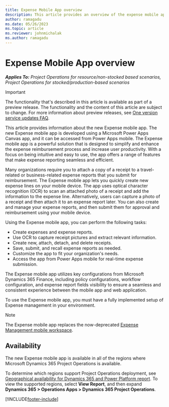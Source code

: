 ```yaml
---
title: Expense Mobile App overview
description: This article provides an overview of the expense mobile app.
author: ramagadu
ms.date: 05/26/2023
ms.topic: article
ms.reviewer: johnmichalak
ms.author: ramagadu
---
```


# Expense Mobile App overview

_**Applies To:** Project Operations for resource/non-stocked based scenarios, Project Operations for stocked/production-based scenarios_

> [!IMPORTANT]
>The functionality that's described in this article is available as part of a preview release. The functionality and the content of this article are subject to change.  For more information about preview releases, see [One version service updates FAQ](dynamics365/fin-ops-core/fin-ops/get-started/one-version.md).

This article provides information about the new Expense mobile app. The new Expense mobile app is developed using a Microsoft Power Apps Canvas app, and it can be accessed from Power Apps mobile. The Expense mobile app is a powerful solution that is designed to simplify and enhance the expense reimbursement process and increase user productivity. With a focus on being intuitive and easy to use, the app offers a range of features that make expense reporting seamless and efficient.

Many organizations require you to attach a copy of a receipt to a travel-related or business-related expense reports that you submit for reimbursement. The Expense mobile app lets you quickly create new expense lines on your mobile device. The app uses optical character recognition (OCR) to scan an attached photo of a receipt and add the information to the expense line. Alternatively, users can capture a photo of a receipt and then attach it to an expense report later. You can also create and manage your expense reports, and then submit them for approval and reimbursement using your mobile device.

Using the Expense mobile app, you can perform the following tasks:

* Create expenses and expense reports.
* Use OCR to capture receipt pictures and extract relevant information.
* Create new, attach, detach, and delete receipts.
* Save, submit, and recall expense reports as needed.
* Customize the app to fit your organization's needs.
* Access the app from Power Apps mobile for real-time expense submission.

The Expense mobile app utilizes key configurations from Microsoft Dynamics 365 Finance, including policy configurations, workflow configuration, and expense report fields visibility to ensure a seamless and consistent experience between the mobile app and web application.

To use the Expense mobile app, you must have a fully implemented setup of Expense management in your environment.

> [!NOTE]
> The Expense mobile app replaces the now-deprecated [Expense Management mobile workspace](./dynamics365/project-operations/expense/expense-using-mobile.md).

## Availability

The new Expense mobile app is available in all of the regions where Microsoft Dynamics 365 Project Operations is available.

To determine which regions support Project Operations deployment, see [Geographical availability for Dynamics 365 and Power Platform report](https://dynamics.microsoft.com/geographic-availability/). To view the supported regions, select **View Report**, and then expand **Dynamics 365 \> Operations Apps \> Dynamics 365 Project Operations**.

[!INCLUDE[footer-include](../includes/footer-banner.md)]

